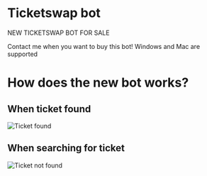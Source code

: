 # Ticketswap bot

NEW TICKETSWAP BOT FOR SALE

Contact me when you want to buy this bot! Windows and Mac are supported

# How does the new bot works?

## When ticket found

![Ticket found](https://github.com/davisnando/ticketswap_bot/blob/master/assets/ticket_found.gif?raw=true)

## When searching for ticket

![Ticket not found](https://github.com/davisnando/ticketswap_bot/blob/master/assets/ticket_not_found.gif?raw=true)
